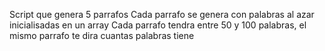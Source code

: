 Script que genera 5 parrafos
Cada parrafo se genera con palabras al azar inicialisadas en un array
Cada parrafo tendra entre 50 y 100 palabras, el mismo parrafo te dira cuantas palabras tiene
